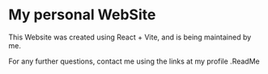 # My personal WebSite

This Website was created using React + Vite, and is being maintained by me.

For any further questions, contact me using the links at my profile .ReadMe
